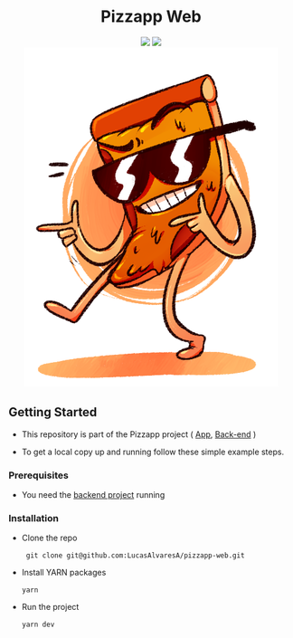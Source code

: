 # <div align="center"> Pizzapp Web </div>

<div align="center">
    <img src="https://img.shields.io/badge/Next-black?style=for-the-badge&logo=next.js&logoColor=white"/>
    <img src="https://img.shields.io/badge/SASS-hotpink.svg?style=for-the-badge&logo=SASS&logoColor=white"/>
</div>

<div align="center">
    <img src="./public/logo.png"/>
</div>

## Getting Started

- This repository is part of the Pizzapp project ( [App](https://github.com/LucasAlvaresA/pizzapp), [Back-end](https://github.com/LucasAlvaresA/pizzapp-backend) )

- To get a local copy up and running follow these simple example steps.

### Prerequisites

- You need the [backend project](https://github.com/LucasAlvaresA/pizzapp-backend) running 

### Installation

- Clone the repo

       git clone git@github.com:LucasAlvaresA/pizzapp-web.git
       
- Install YARN packages

      yarn

- Run the project

      yarn dev
